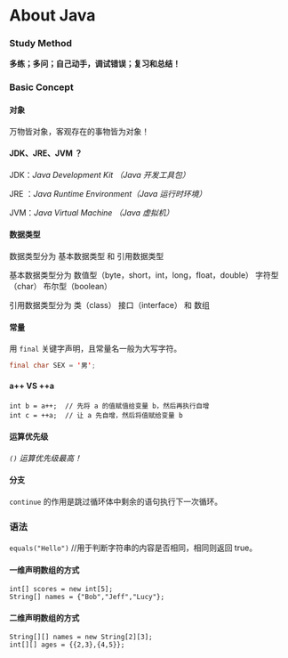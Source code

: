 # About Java

### Study Method

**多练；多问；自己动手，调试错误；复习和总结！**

### Basic Concept

#### 对象

万物皆对象，客观存在的事物皆为对象！

#### JDK、JRE、JVM ？

JDK：*Java Development Kit （Java 开发工具包）*

JRE ：*Java Runtime Environment（Java 运行时环境）* 

JVM：*Java Virtual Machine （Java 虚拟机）*

#### 数据类型

数据类型分为 基本数据类型 和 引用数据类型

基本数据类型分为 数值型（byte，short，int，long，float，double） 字符型（char） 布尔型（boolean）

引用数据类型分为 类（class） 接口（interface） 和 数组

#### 常量

用 `final` 关键字声明，且常量名一般为大写字符。

```java
final char SEX = '男';
```

#### a++ VS ++a

	int b = a++;  // 先将 a 的值赋值给变量 b，然后再执行自增
	int c = ++a;  // 让 a 先自增，然后将值赋给变量 b
	
#### 运算优先级

*`()` 运算优先级最高！*

#### 分支

`continue` 的作用是跳过循环体中剩余的语句执行下一次循环。

### 语法

`equals("Hello")`  //用于判断字符串的内容是否相同，相同则返回 true。

#### 一维声明数组的方式

	int[] scores = new int[5];
	String[] names = {"Bob","Jeff","Lucy"};

#### 二维声明数组的方式

	String[][] names = new String[2][3];
	int[][] ages = {{2,3},{4,5}};